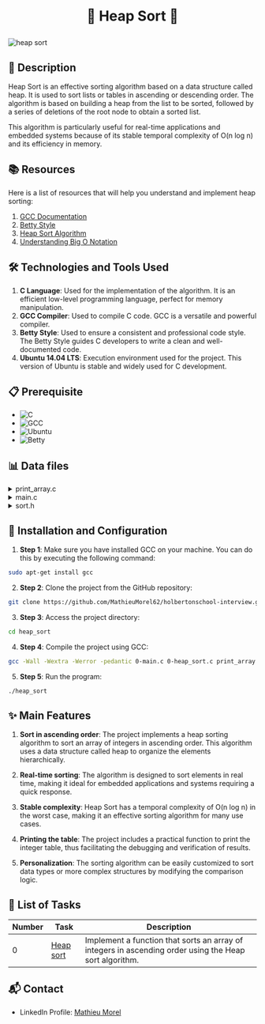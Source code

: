 # <p align='center'>🌟 Heap Sort 🌟</p>

![heap sort](https://github.com/MathieuMorel62/holbertonschool-interview/assets/113856302/885acb3e-58e5-4267-afac-ae82029dab61)

## 📝 Description

Heap Sort is an effective sorting algorithm based on a data structure called heap. It is used to sort lists or tables in ascending or descending order. The algorithm is based on building a heap from the list to be sorted, followed by a series of deletions of the root node to obtain a sorted list.

This algorithm is particularly useful for real-time applications and embedded systems because of its stable temporal complexity of O(n log n) and its efficiency in memory.

## 📚 Resources

Here is a list of resources that will help you understand and implement heap sorting:

1. [GCC Documentation](https://gcc.gnu.org/)
2. [Betty Style](https://github.com/holbertonschool/Betty)
3. [Heap Sort Algorithm](https://www.geeksforgeeks.org/heap-sort/)
4. [Understanding Big O Notation](https://www.freecodecamp.org/news/learn-big-o-notation/)

## 🛠️ Technologies and Tools Used

1. **C Language**: Used for the implementation of the algorithm. It is an efficient low-level programming language, perfect for memory manipulation.
2. **GCC Compiler**: Used to compile C code. GCC is a versatile and powerful compiler.
3. **Betty Style**: Used to ensure a consistent and professional code style. The Betty Style guides C developers to write a clean and well-documented code.
4. **Ubuntu 14.04 LTS**: Execution environment used for the project. This version of Ubuntu is stable and widely used for C development.

## 📋 Prerequisite

- ![C](https://img.shields.io/badge/C-90-blue)
- ![GCC](https://img.shields.io/badge/gcc-4.8.4-green)
- ![Ubuntu](https://img.shields.io/badge/Ubuntu-14.04-orange)
- ![Betty](https://img.shields.io/badge/Betty%20Style-1.0-orange)

## 📊 Data files


<details>
<summary>print_array.c</summary>
<br>

```c
#include <stdlib.h>
#include <stdio.h>

/**
 * print_array - Prints an array of integers
 *
 * @array: The array to be printed
 * @size: Number of elements in @array
 */
void print_array(const int *array, size_t size)
{
    size_t i;

    i = 0;
    while (array && i < size)
    {
        if (i > 0)
            printf(", ");
        printf("%d", array[i]);
        ++i;
    }
    printf("\n");
}
```

</details>
<details>
<summary>main.c</summary>
<br>

```c
#include <stdio.h>
#include <stdlib.h>
#include "sort.h"

/**
 * main - Entry point
 *
 * Return: Always 0
 */
int main(void)
{
    int array[] = {19, 48, 99, 71, 13, 52, 96, 73, 86, 7};
    size_t n = sizeof(array) / sizeof(array[0]);

    print_array(array, n);
    printf("\n");
    heap_sort(array, n);
    printf("\n");
    print_array(array, n);
    return (0);
}
```

</details>
<details>
<summary>sort.h</summary>
<br>

```c
#ifndef SORT_H
#define SORT_H

#include <stddef.h>

void heap_sort(int *array, size_t size);
void print_array(const int *array, size_t size);

#endif /* SORT_H */
```

</details>

## 🚀 Installation and Configuration

1. **Step 1**: Make sure you have installed GCC on your machine. You can do this by executing the following command:

```sh
sudo apt-get install gcc
```

2. **Step 2**: Clone the project from the GitHub repository:

```sh
git clone https://github.com/MathieuMorel62/holbertonschool-interview.git
```

3. **Step 3**: Access the project directory:

```sh
cd heap_sort
```

4. **Step 4**: Compile the project using GCC:

```sh
gcc -Wall -Wextra -Werror -pedantic 0-main.c 0-heap_sort.c print_array.c -o heap_sort
```

5. **Step 5**: Run the program:

```sh
./heap_sort
```

## ✨ Main Features

1. **Sort in ascending order**: The project implements a heap sorting algorithm to sort an array of integers in ascending order. This algorithm uses a data structure called heap to organize the elements hierarchically.

2. **Real-time sorting**: The algorithm is designed to sort elements in real time, making it ideal for embedded applications and systems requiring a quick response.

3. **Stable complexity**: Heap Sort has a temporal complexity of O(n log n) in the worst case, making it an effective sorting algorithm for many use cases.

4. **Printing the table**: The project includes a practical function to print the integer table, thus facilitating the debugging and verification of results.

5. **Personalization**: The sorting algorithm can be easily customized to sort data types or more complex structures by modifying the comparison logic.

## 📝 List of Tasks

| Number | Task | Description |
|--------|-------|---------------|
| 0 | [Heap sort](https://github.com/MathieuMorel62/holbertonschool-interview/blob/main/heap_sort/0-heap_sort.c) | Implement a function that sorts an array of integers in ascending order using the Heap sort algorithm. |

## 📬 Contact

- LinkedIn Profile: [Mathieu Morel](https://www.linkedin.com/in/mathieu-morel62/)
